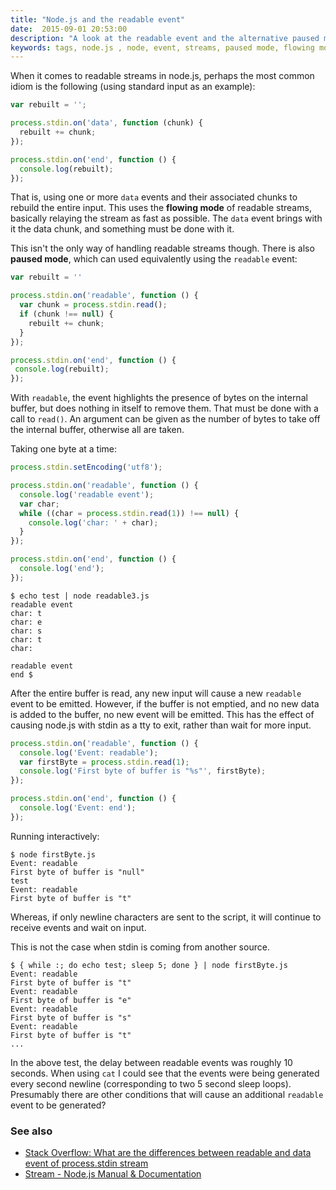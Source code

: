 ```yaml
---
title: "Node.js and the readable event"
date:  2015-09-01 20:53:00
description: "A look at the readable event and the alternative paused mode of reading streams in node.js"
keywords: tags, node.js , node, event, streams, paused mode, flowing mode, javascript
---
```


When it comes to readable streams in node.js, perhaps the most common idiom is the following (using standard input as an example):

```javascript
var rebuilt = '';

process.stdin.on('data', function (chunk) {
  rebuilt += chunk;
});

process.stdin.on('end', function () {
  console.log(rebuilt);
});
```

That is, using one or more `data` events and their associated chunks to rebuild the entire input. This uses the **flowing mode** of readable streams, basically relaying the stream as fast as possible. The `data` event brings with it the data chunk, and something must be done with it.

This isn't the only way of handling readable streams though. There is also **paused mode**, which can used equivalently using the `readable` event:

```javascript
var rebuilt = ''

process.stdin.on('readable', function () {
  var chunk = process.stdin.read();
  if (chunk !== null) {
    rebuilt += chunk;
  }
});

process.stdin.on('end', function () {
 console.log(rebuilt);
});
```

With `readable`, the event highlights the presence of bytes on the internal buffer, but does nothing in itself to remove them. That must be done with a call to `read()`. An argument can be given as the number of bytes to take off the internal buffer, otherwise all are taken.

Taking one byte at a time:
```javascript
process.stdin.setEncoding('utf8');

process.stdin.on('readable', function () {
  console.log('readable event');
  var char;
  while ((char = process.stdin.read(1)) !== null) {
    console.log('char: ' + char);
  }
});

process.stdin.on('end', function () {
  console.log('end');
});
```

```
$ echo test | node readable3.js
readable event
char: t
char: e
char: s
char: t
char:

readable event
end $
```

After the entire buffer is read, any new input will cause a new `readable` event to be emitted. However, if the buffer is not emptied, and no new data is added to the buffer, no new event will be emitted. This has the effect of causing node.js with stdin as a tty to exit, rather than wait for more input.

```javascript
process.stdin.on('readable', function () {
  console.log('Event: readable');
  var firstByte = process.stdin.read(1);
  console.log('First byte of buffer is "%s"', firstByte);
});

process.stdin.on('end', function () {
  console.log('Event: end');
});
```

Running interactively:
```
$ node firstByte.js
Event: readable
First byte of buffer is "null"
test
Event: readable
First byte of buffer is "t"
```
Whereas, if only newline characters are sent to the script, it will continue to receive events and wait on input.

This is not the case when stdin is coming from another source.

```
$ { while :; do echo test; sleep 5; done } | node firstByte.js
Event: readable
First byte of buffer is "t"
Event: readable
First byte of buffer is "e"
Event: readable
First byte of buffer is "s"
Event: readable
First byte of buffer is "t"
...
```

In the above test, the delay between readable events was roughly 10 seconds. When using `cat` I could see that the events were being generated every second newline (corresponding to two 5 second sleep loops). Presumably there are other conditions that will cause an additional `readable` event to be generated?

### See also
* [Stack Overflow: What are the differences between readable and data event of process.stdin stream](http://stackoverflow.com/questions/26174308/what-are-the-differences-between-readable-and-data-event-of-process-stdin-stream)
* [Stream - Node.js Manual & Documentation](https://nodejs.org/api/stream.html)
